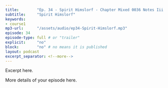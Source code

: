 ```yaml
---
title:        "Ep. 34 - Spirit Himslorf - Chapter Mixed 0036 Notes Iii The Seven Spirits Of God The Spirit Of Adopt"
subtitle:     "Spirit Himslorf"
keywords:
- course1
mp3-url:      "/assets/audio/ep34-Spirit-Himslorf.mp3"
episode: 34
episode-type: full # or "trailer"
explicit:     "no"
block:        "no" # no means it is published
layout: podcast
excerpt_separator: <!--more-->
---
```

Excerpt here.
<!--more-->

More details of your episode here.
